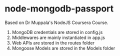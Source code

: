 # node-mongodb-passport
Based on Dr Muppala's NodeJS Coursera Course.

1. MongoDB credentials are stored in config.js
2. Middlewares are mainly instantiated in app.js
3. Web APIs are stored in the routes folder
4. Mongoose Models are stored in the Models folder
